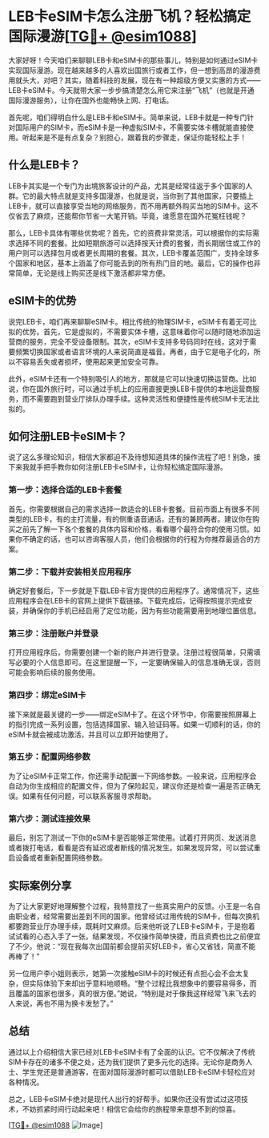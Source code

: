 # LEB卡eSIM卡怎么注册飞机？轻松搞定国际漫游[[TG💪+ @esim1088](https://t.me/s/esim1088)]

大家好呀！今天咱们来聊聊LEB卡和eSIM卡的那些事儿，特别是如何通过eSIM卡实现国际漫游。现在越来越多的人喜欢出国旅行或者工作，但一想到高昂的漫游费用就头大，对吧？其实，随着科技的发展，现在有一种超级方便又实惠的方式——LEB卡eSIM卡。今天就带大家一步步搞清楚怎么用它来注册“飞机”（也就是开通国际漫游服务），让你在国外也能畅快上网、打电话。

首先呢，咱们得明白什么是LEB卡和eSIM卡。简单来说，LEB卡就是一种专门针对国际用户的SIM卡，而eSIM卡是一种虚拟SIM卡，不需要实体卡槽就能直接使用。听起来是不是有点复杂？别担心，跟着我的步骤走，保证你能轻松上手！

## 什么是LEB卡？

LEB卡其实是一个专门为出境旅客设计的产品，尤其是经常往返于多个国家的人群。它的最大特点就是支持多国漫游，也就是说，当你到了其他国家，只要插上LEB卡，就可以直接享受当地的网络服务，而不用再额外购买当地的SIM卡。这不仅省去了麻烦，还能帮你节省一大笔开销。毕竟，谁愿意在国外花冤枉钱呢？

那么，LEB卡具体有哪些优势呢？首先，它的资费非常灵活，可以根据你的实际需求选择不同的套餐。比如短期旅游可以选择按天计费的套餐，而长期居住或工作的用户则可以选择包月或者更长周期的套餐。其次，LEB卡覆盖范围广，支持全球多个国家和地区，基本上涵盖了你可能去到的所有热门目的地。最后，它的操作也非常简单，无论是线上购买还是线下激活都非常方便。

## eSIM卡的优势

说完LEB卡，咱们再来聊聊eSIM卡。相比传统的物理SIM卡，eSIM卡有着无可比拟的优势。首先，它是虚拟的，不需要实体卡槽，这意味着你可以随时随地添加运营商的服务，完全不受设备限制。其次，eSIM卡支持多号码同时在线，这对于需要频繁切换国家或者语言环境的人来说简直是福音。再者，由于它是电子化的，所以不容易丢失或者损坏，使用起来更加安全可靠。

此外，eSIM卡还有一个特别吸引人的地方，那就是它可以快速切换运营商。比如说，你在国外旅行时，可以通过手机上的应用直接更换LEB卡提供的本地运营商服务，而不需要跑到营业厅排队办理手续。这种灵活性和便捷性是传统SIM卡无法比拟的。

## 如何注册LEB卡eSIM卡？

说了这么多理论知识，相信大家都迫不及待想知道具体的操作流程了吧！别急，接下来我就手把手教你如何注册LEB卡eSIM卡，让你轻松搞定国际漫游。

### 第一步：选择合适的LEB卡套餐

首先，你需要根据自己的需求选择一款适合的LEB卡套餐。目前市面上有很多不同类型的LEB卡，有的主打流量，有的侧重语音通话，还有的兼顾两者。建议你在购买之前先了解一下各个套餐的具体内容和价格，看看哪个最符合你的使用习惯。如果你不确定的话，也可以咨询客服人员，他们会根据你的行程为你推荐最适合的方案。

### 第二步：下载并安装相关应用程序

确定好套餐后，下一步就是下载LEB卡官方提供的应用程序了。通常情况下，这些应用程序会在LEB卡的官网上提供下载链接。下载完成后，记得按照提示完成安装，并确保你的手机已经启用了定位功能，因为有些功能需要用到地理位置信息。

### 第三步：注册账户并登录

打开应用程序后，你需要创建一个新的账户并进行登录。注册过程很简单，只需填写必要的个人信息即可。在这里提醒一下，一定要确保输入的信息准确无误，否则可能会影响后续的服务使用。

### 第四步：绑定eSIM卡

接下来就是最关键的一步——绑定eSIM卡了。在这个环节中，你需要按照屏幕上的指引完成一系列设置，包括选择国家、输入验证码等。如果一切顺利的话，你的eSIM卡就会被成功激活，并且可以立即开始使用了。

### 第五步：配置网络参数

为了让eSIM卡正常工作，你还需手动配置一下网络参数。一般来说，应用程序会自动为你生成相应的配置文件，但为了保险起见，建议你还是检查一遍是否正确无误。如果有任何问题，可以联系客服寻求帮助。

### 第六步：测试连接效果

最后，别忘了测试一下你的eSIM卡是否能够正常使用。试着打开网页、发送消息或者拨打电话，看看是否有延迟或者断线的情况发生。如果发现异常，可以尝试重启设备或者重新配置网络参数。

## 实际案例分享

为了让大家更好地理解整个过程，我特意找了一些真实用户的反馈。小王是一名自由职业者，经常需要出差到不同的国家。他曾经试过用传统的SIM卡，但每次换机都要跑营业厅办理手续，既耗时又麻烦。后来他听说了LEB卡eSIM卡，于是抱着试试看的心态入手了一张。结果发现，不仅操作简单快捷，而且资费也比之前便宜了不少。他说：“现在我每次出国前都会提前买好LEB卡，省心又省钱，简直不能再棒了！”

另一位用户李小姐则表示，她第一次接触eSIM卡的时候还有点担心会不会太复杂，但实际体验下来却出乎意料地顺畅。“整个过程比我想象中的要容易得多，而且覆盖的国家也很多，真的很方便。”她说，“特别是对于像我这样经常飞来飞去的人来说，再也不用为换卡发愁了。”

## 总结

通过以上介绍相信大家已经对LEB卡eSIM卡有了全面的认识。它不仅解决了传统SIM卡存在的诸多不便之处，还为我们提供了更多元化的选择。无论你是商务人士、学生党还是普通游客，在面对国际漫游时都可以借助LEB卡eSIM卡轻松应对各种情况。

总之，LEB卡eSIM卡绝对是现代人出行的好帮手。如果你还没有尝试过这项技术，不妨抓紧时间行动起来吧！相信它会给你的旅程带来意想不到的惊喜。

[[TG💪+ @esim1088](https://t.me/s/esim1088) ![Image](https://i.postimg.cc/4NQfJmqS/Snipaste-2025-05-13-00-14-12.png)]